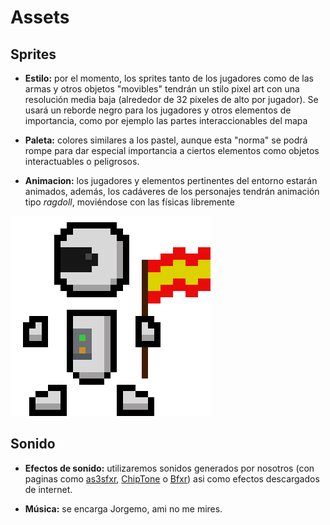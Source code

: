 # Assets

## Sprites

* **Estilo:** por el momento, los sprites tanto de los jugadores como de las armas y otros objetos "movibles" tendrán un stilo pixel art con una resolución media baja (alrededor de 32 pixeles de alto por jugador). Se usará un reborde negro para los jugadores y otros elementos de importancia, como por ejemplo las partes interaccionables del mapa

* **Paleta:** colores similares a los pastel, aunque esta "norma" se podrá rompe para dar especial importancia a ciertos elementos como objetos interactuables o peligrosos.

* **Animacion:** los jugadores y elementos pertinentes del entorno estarán animados, además, los cadáveres de los personajes tendrán animación tipo _ragdoll_, moviéndose con las físicas libremente

	
![Sprite del jugador](assets/web/spriteJugador.png "Sprite del jugador")
	
	
## Sonido

* **Efectos de sonido:** utilizaremos sonidos generados por nosotros (con paginas como [as3sfxr], [ChipTone] o [Bfxr]) asi como efectos descargados de internet.

* **Música:** se encarga Jorgemo, ami no me mires.

[as3sfxr]: http://www.superflashbros.net/as3sfxr/
[ChipTone]: https://sfbgames.com/chiptone/
[Bfxr]: https://www.bfxr.net/